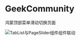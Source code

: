 # GeekCommunity
鸿蒙顶部菜单滑动切换页面

![TabList与PageSlider组件组件联动](https://img-blog.csdnimg.cn/20210623191124706.gif#pic_center)
